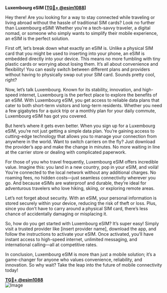 **Luxembourg eSIM [[TG💪+ @esim1088](https://t.me/s/esim1088)]**

Hey there! Are you looking for a way to stay connected while traveling or living abroad without the hassle of traditional SIM cards? Look no further than Luxembourg eSIM! Whether you're a tech-savvy traveler, a digital nomad, or someone who simply wants to simplify their mobile experience, an eSIM is the perfect solution.

First off, let’s break down what exactly an eSIM is. Unlike a physical SIM card that you might be used to inserting into your phone, an eSIM is embedded directly into your device. This means no more fumbling with tiny plastic cards or worrying about losing them. It’s all about convenience and flexibility! You can easily switch between different plans and providers without having to physically swap out your SIM card. Sounds pretty cool, right?

Now, let’s talk Luxembourg. Known for its stability, innovation, and high-speed internet, Luxembourg is the perfect place to explore the benefits of an eSIM. With Luxembourg eSIM, you get access to reliable data plans that cater to both short-term visitors and long-term residents. Whether you need a few gigabytes for a quick trip or a monthly plan for your daily commute, Luxembourg eSIM has got you covered.

But here’s where it gets even better. When you sign up for a Luxembourg eSIM, you’re not just getting a simple data plan. You’re gaining access to cutting-edge technology that allows you to manage your connection from anywhere in the world. Want to switch carriers on the fly? Just download the provider’s app and make the change in minutes. No more waiting in line at the carrier store or dealing with complicated paperwork.

For those of you who travel frequently, Luxembourg eSIM offers incredible value. Imagine this: you land in a new country, pop in your eSIM, and voilà! You’re connected to the local network without any additional charges. No roaming fees, no hidden costs—just seamless connectivity wherever you go. And because eSIMs are waterproof and durable, they’re ideal for adventurous travelers who love hiking, skiing, or exploring remote areas.

Let’s not forget about security. With an eSIM, your personal information is stored securely within your device, reducing the risk of theft or loss. Plus, since you don’t have to carry around a physical SIM card, there’s less chance of accidentally damaging or misplacing it.

So, how do you get started with Luxembourg eSIM? It’s super easy! Simply visit a trusted provider like [insert provider name], download the app, and follow the instructions to activate your eSIM. Once activated, you’ll have instant access to high-speed internet, unlimited messaging, and international calling—all at competitive rates.

In conclusion, Luxembourg eSIM is more than just a mobile solution; it’s a game-changer for anyone who values convenience, reliability, and innovation. So why wait? Take the leap into the future of mobile connectivity today!

**[TG💪+ @esim1088](https://t.me/s/esim1088)**  
![Image](https://i.postimg.cc/Y0z9fWf4/image.png)